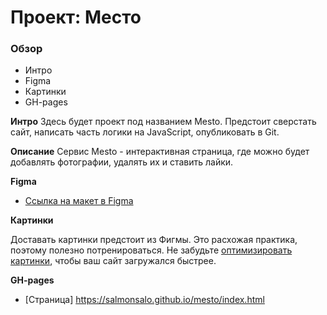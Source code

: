 # Проект: Место

### Обзор

* Интро
* Figma
* Картинки
* GH-pages

**Интро**
Здесь будет проект под названием Mesto.
Предстоит сверстать сайт, написать часть логики на JavaScript, опубликовать в Git.

**Описание**
Сервис Mesto - интерактивная страница, где можно будет добавлять фотографии, удалять их и ставить лайки.

**Figma**

* [Ссылка на макет в Figma](https://www.figma.com/file/2cn9N9jSkmxD84oJik7xL7/JavaScript.-Sprint-4?node-id=0%3A1)

**Картинки**

Доставать картинки предстоит из Фигмы. Это расхожая практика, поэтому полезно потренироваться.
Не забудьте [оптимизировать картинки](https://tinypng.com/), чтобы ваш сайт загружался быстрее.

**GH-pages**

* [Страница] https://salmonsalo.github.io/mesto/index.html
